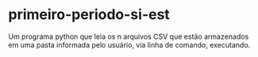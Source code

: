 # primeiro-periodo-si-est
Um programa python que leia os n arquivos CSV que estão armazenados em uma pasta informada pelo usuário, via linha de comando, executando.
